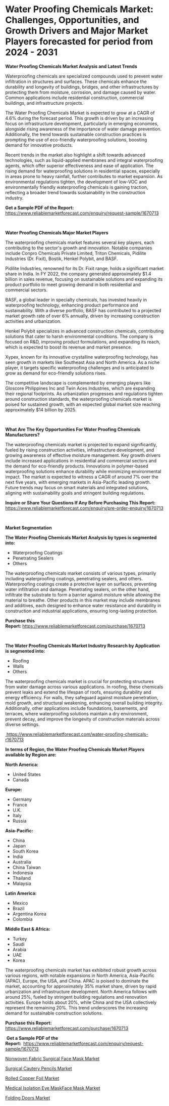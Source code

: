 <p><h1>Water Proofing Chemicals Market: Challenges, Opportunities, and Growth Drivers and Major Market Players forecasted for period from 2024 - 2031</h1></p><p><strong>Water Proofing Chemicals Market Analysis and Latest Trends</strong></p>
<p><p>Waterproofing chemicals are specialized compounds used to prevent water infiltration in structures and surfaces. These chemicals enhance the durability and longevity of buildings, bridges, and other infrastructures by protecting them from moisture, corrosion, and damage caused by water. Common applications include residential construction, commercial buildings, and infrastructure projects.</p><p>The Water Proofing Chemicals Market is expected to grow at a CAGR of 4.6% during the forecast period. This growth is driven by an increasing focus on infrastructure development, particularly in emerging economies, alongside rising awareness of the importance of water damage prevention. Additionally, the trend towards sustainable construction practices is prompting the use of eco-friendly waterproofing solutions, boosting demand for innovative products.</p><p>Recent trends in the market also highlight a shift towards advanced technologies, such as liquid-applied membranes and integral waterproofing agents, which offer superior effectiveness and ease of application. The rising demand for waterproofing solutions in residential spaces, especially in areas prone to heavy rainfall, further contributes to market expansion. As environmental regulations tighten, the development of low-VOC and environmentally friendly waterproofing chemicals is gaining traction, reflecting a broader trend towards sustainability in the construction industry.</p></p>
<p><strong>Get a Sample PDF of the Report:&nbsp;</strong> <a href="https://www.reliablemarketforecast.com/enquiry/request-sample/1670713?utm_campaign=1170&utm_medium=2&utm_source=Github&utm_content=ia&utm_term=10112024&utm_id=water-proofing-chemicals">https://www.reliablemarketforecast.com/enquiry/request-sample/1670713</a></p>
<p>&nbsp;</p>
<p><strong>Water Proofing Chemicals Major Market Players</strong></p>
<p><p>The waterproofing chemicals market features several key players, each contributing to the sector's growth and innovation. Notable companies include Conpro Chemicals Private Limited, Triton Chemicals, Pidilite Industries (Dr. Fixit), Bostik, Henkel Polybit, and BASF. </p><p>Pidilite Industries, renowned for its Dr. Fixit range, holds a significant market share in India. In FY 2022, the company generated approximately $1.4 billion in sales revenue, focusing on sustainable solutions and expanding its product portfolio to meet growing demand in both residential and commercial sectors.</p><p>BASF, a global leader in specialty chemicals, has invested heavily in waterproofing technology, enhancing product performance and sustainability. With a diverse portfolio, BASF has contributed to a projected market growth rate of over 6% annually, driven by increasing construction activities and urbanization.</p><p>Henkel Polybit specializes in advanced construction chemicals, contributing solutions that cater to harsh environmental conditions. The company is focused on R&D, improving product formulations, and expanding its reach, which is expected to boost its revenue and market presence.</p><p>Xypex, known for its innovative crystalline waterproofing technology, has seen growth in markets like Southeast Asia and North America. As a niche player, it targets specific waterproofing challenges and is anticipated to grow as demand for eco-friendly solutions rises.</p><p>The competitive landscape is complemented by emerging players like Gloscore Philippines Inc and Twin Aces Industries, which are expanding their regional footprints. As urbanization progresses and regulations tighten around construction standards, the waterproofing chemicals market is poised for sustained growth, with an expected global market size reaching approximately $14 billion by 2025.</p></p>
<p>&nbsp;</p>
<p><strong>What Are The Key Opportunities For Water Proofing Chemicals Manufacturers?</strong></p>
<p><p>The waterproofing chemicals market is projected to expand significantly, fueled by rising construction activities, infrastructure development, and growing awareness of effective moisture management. Key growth drivers include increased applications in residential and commercial sectors and the demand for eco-friendly products. Innovations in polymer-based waterproofing solutions enhance durability while minimizing environmental impact. The market is expected to witness a CAGR of around 7% over the next five years, with emerging markets in Asia-Pacific leading growth. Future trends may focus on smart materials and integrated solutions, aligning with sustainability goals and stringent building regulations.</p></p>
<p><strong>Inquire or Share Your Questions If Any Before Purchasing This Report:</strong> <a href="https://www.reliablemarketforecast.com/enquiry/pre-order-enquiry/1670713?utm_campaign=1170&utm_medium=2&utm_source=Github&utm_content=ia&utm_term=10112024&utm_id=water-proofing-chemicals">https://www.reliablemarketforecast.com/enquiry/pre-order-enquiry/1670713</a></p>
<p>&nbsp;</p>
<p><strong>Market Segmentation</strong></p>
<p><strong>The Water Proofing Chemicals Market Analysis by types is segmented into:</strong></p>
<p><ul><li>Waterproofing Coatings</li><li>Penetrating Sealers</li><li>Others</li></ul></p>
<p><p>The waterproofing chemicals market consists of various types, primarily including waterproofing coatings, penetrating sealers, and others. Waterproofing coatings create a protective layer on surfaces, preventing water infiltration and damage. Penetrating sealers, on the other hand, infiltrate the substrate to form a barrier against moisture while allowing the material to breathe. Other products in this market may include membranes and additives, each designed to enhance water resistance and durability in construction and industrial applications, ensuring long-lasting protection.</p></p>
<p><strong>Purchase this Report:&nbsp;</strong><a href="https://www.reliablemarketforecast.com/purchase/1670713?utm_campaign=1170&utm_medium=2&utm_source=Github&utm_content=ia&utm_term=10112024&utm_id=water-proofing-chemicals">https://www.reliablemarketforecast.com/purchase/1670713</a></p>
<p>&nbsp;</p>
<p><strong>The Water Proofing Chemicals Market Industry Research by Application is segmented into:</strong></p>
<p><ul><li>Roofing</li><li>Walls</li><li>Others</li></ul></p>
<p><p>The waterproofing chemicals market is crucial for protecting structures from water damage across various applications. In roofing, these chemicals prevent leaks and extend the lifespan of roofs, ensuring durability and energy efficiency. For walls, they safeguard against moisture penetration, mold growth, and structural weakening, enhancing overall building integrity. Additionally, other applications include foundations, basements, and terraces, where waterproofing solutions maintain a dry environment, prevent decay, and improve the longevity of construction materials across diverse settings.</p></p>
<p><a href="https://www.reliablemarketforecast.com/water-proofing-chemicals-r1670713?utm_campaign=1170&utm_medium=2&utm_source=Github&utm_content=ia&utm_term=10112024&utm_id=water-proofing-chemicals">&nbsp;https://www.reliablemarketforecast.com/water-proofing-chemicals-r1670713</a></p>
<p><strong>In terms of Region, the Water Proofing Chemicals Market Players available by Region are:</strong></p>
<p>
    <p> <strong> North America: </strong>
        <ul>
            <li>United States</li>
            <li>Canada</li>
        </ul>
        </p> 
    <p> <strong> Europe: </strong>
        <ul>
            <li>Germany</li>
            <li>France</li>
            <li>U.K.</li>
            <li>Italy</li>
            <li>Russia</li>
        </ul>
        </p> 
    <p> <strong> Asia-Pacific: </strong>
        <ul>
            <li>China</li>
            <li>Japan</li>
            <li>South Korea</li>
            <li>India</li>
            <li>Australia</li>
            <li>China Taiwan</li>
            <li>Indonesia</li>
            <li>Thailand</li>
            <li>Malaysia</li>
        </ul>
        </p> 
    <p> <strong> Latin America: </strong>
        <ul>
            <li>Mexico</li>
            <li>Brazil</li>
            <li>Argentina Korea</li>
            <li>Colombia</li>
        </ul>
        </p> 
    <p> <strong> Middle East & Africa: </strong>
        <ul>
            <li>Turkey</li>
            <li>Saudi</li>
            <li>Arabia</li>
            <li>UAE</li>
            <li>Korea</li>
        </ul>
    </p>
    </p>
<p><p>The waterproofing chemicals market has exhibited robust growth across various regions, with notable expansions in North America, Asia-Pacific (APAC), Europe, the USA, and China. APAC is poised to dominate the market, accounting for approximately 35% market share, driven by rapid urbanization and infrastructure development. North America follows with around 25%, fueled by stringent building regulations and renovation activities. Europe holds about 20%, while China and the USA collectively represent the remaining 20%. This trend underscores the increasing demand for sustainable construction solutions.</p></p>
<p><strong>Purchase this Report: </strong><a href="https://www.reliablemarketforecast.com/purchase/1670713?utm_campaign=1170&utm_medium=2&utm_source=Github&utm_content=ia&utm_term=10112024&utm_id=water-proofing-chemicals">https://www.reliablemarketforecast.com/purchase/1670713</a></p>
<p>&nbsp;<strong>Get a Sample PDF of the Report:&nbsp;&nbsp;</strong><a href="https://www.reliablemarketforecast.com/enquiry/request-sample/1670713?utm_campaign=1170&utm_medium=2&utm_source=Github&utm_content=ia&utm_term=10112024&utm_id=water-proofing-chemicals">https://www.reliablemarketforecast.com/enquiry/request-sample/1670713</a></p>
<p><strong></strong></p>
<p><p><a href="https://issuu.com/reportprime-2/docs/nonwoven-fabric-surgical-face-mask-_1477f4aea668be?utm_campaign=1170&utm_medium=2&utm_source=Github&utm_content=ia&utm_term=10112024&utm_id=water-proofing-chemicals">Nonwoven Fabric Surgical Face Mask Market</a></p><p><a href="https://www.linkedin.com/pulse/market-forecasting-change-global-surgical-cautery-pencils-fhwwf?utm_campaign=1170&utm_medium=2&utm_source=Github&utm_content=ia&utm_term=10112024&utm_id=water-proofing-chemicals">Surgical Cautery Pencils Market</a></p><p><a href="https://github.com/shanicesca7t/Market-Research-Report-List-1/blob/main/rolled-copper-foil-market.md?utm_campaign=1170&utm_medium=2&utm_source=Github&utm_content=ia&utm_term=10112024&utm_id=water-proofing-chemicals">Rolled Copper Foil Market</a></p><p><a href="https://issuu.com/reportprime-2/docs/medical-isolation-eye-maskface-mask_f57606c3113e71?utm_campaign=1170&utm_medium=2&utm_source=Github&utm_content=ia&utm_term=10112024&utm_id=water-proofing-chemicals">Medical Isolation Eye MaskFace Mask Market</a></p><p><a href="https://github.com/canardmmhainesa/Market-Research-Report-List-1/blob/main/folding-doors-market.md?utm_campaign=1170&utm_medium=2&utm_source=Github&utm_content=ia&utm_term=10112024&utm_id=water-proofing-chemicals">Folding Doors Market</a></p></p>